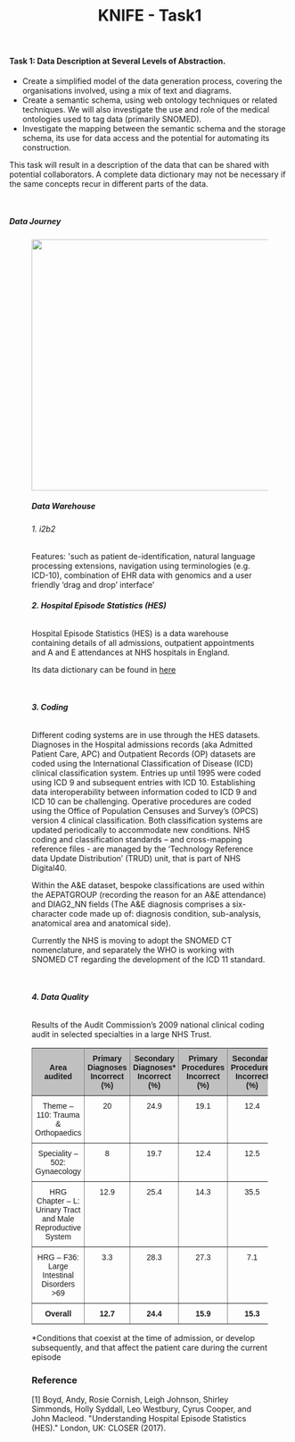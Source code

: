﻿---
title: "KNIFE - Task1"
layout: textlay
excerpt: "KNIFE - Task1"
sitemap: false
permalink: /task1/
---


#### **Task 1: Data Description at Several Levels of Abstraction.**

*  Create a simplified model of the data generation process, covering the organisations involved, using a mix of text and diagrams.
*  Create a semantic schema, using web ontology techniques or related techniques. We will also investigate the use and role of the medical ontologies used to tag data (primarily SNOMED).
*  Investigate the mapping between the semantic schema and the storage schema, its use for data access and the potential for automating its construction.

This task will result in a description of the data that can be shared with potential collaborators. A complete data dictionary may not be necessary if the same concepts recur in different parts of the data.

<br>

##### **Data Journey**

<figure class="center"> <img src="{{ site.url }}{{ site.baseurl }}/images/background/databases.png" style="width: 450px" align="middle">


<br>



##### **Data Warehouse**
###### 1. i2b2
Features: 'such as patient de-identification, natural language processing extensions, navigation using terminologies (e.g. ICD-10), combination of EHR data with genomics and a user friendly ‘drag and drop’ interface'
<br>

###### **2. Hospital Episode Statistics (HES)**
Hospital Episode Statistics (HES) is a data warehouse containing details of all admissions, outpatient appointments and A and E attendances at NHS hospitals in England.

Its data dictionary can be found in <a href='https://www.datadictionary.nhs.uk/version2/web_site_content/navigation/main_menu.asp/'>here</a>



<br>

###### **3. Coding**
Different coding systems are in use through the HES datasets. Diagnoses in the Hospital admissions records (aka Admitted Patient Care, APC) and Outpatient Records (OP) datasets are coded using the International Classification of Disease (ICD) clinical classification system. Entries up until 1995 were coded using ICD 9 and subsequent entries with ICD 10. 
Establishing data interoperability between information coded to ICD 9 and ICD 10 can be challenging. Operative procedures are coded using the Office of Population Censuses and Survey’s (OPCS) version 4 clinical classification. Both classification systems are updated periodically to accommodate new conditions. NHS coding and classification standards – and cross-mapping reference files -
are managed by the ‘Technology Reference data Update Distribution’ (TRUD) unit, that is part of NHS Digital40. 

Within the A&E dataset, bespoke classifications are used within the AEPATGROUP (recording the reason for an A&E attendance) and DIAG2_NN fields (The A&E diagnosis comprises a six-character code made up of: diagnosis condition, sub-analysis, anatomical area and anatomical side).

Currently the NHS is moving to adopt the SNOMED CT nomenclature, and separately the WHO is working with SNOMED CT regarding the development of the ICD 11 standard.






<br>

###### **4. Data Quality**

Results of the Audit Commission’s 2009 national clinical coding audit in selected specialties in a large NHS Trust.
<style type="text/css">
.tg  {border-collapse:collapse;border-spacing:0;}
.tg td{font-family:Arial, sans-serif;font-size:14px;padding:10px 5px;border-style:solid;border-width:1px;overflow:hidden;word-break:normal;border-color:black;}
.tg th{font-family:Arial, sans-serif;font-size:14px;font-weight:normal;padding:10px 5px;border-style:solid;border-width:1px;overflow:hidden;word-break:normal;border-color:black;}
.tg .tg-zlqz{font-weight:bold;background-color:#c0c0c0;border-color:inherit;text-align:center;vertical-align:top}
.tg .tg-3r9o{font-weight:bold;background-color:#c0c0c0;border-color:inherit;text-align:center}
.tg .tg-c3ow{border-color:inherit;text-align:center;vertical-align:top}
.tg .tg-7btt{font-weight:bold;border-color:inherit;text-align:center;vertical-align:top}
</style>
<table class="tg">
  <tr>
    <th class="tg-3r9o">Area audited</th>
    <th class="tg-zlqz">Primary<br>Diagnoses<br>Incorrect<br>(%)</th>
    <th class="tg-zlqz">Secondary<br>Diagnoses*<br>Incorrect<br>(%)</th>
    <th class="tg-zlqz">Primary<br>Procedures<br>Incorrect<br>(%)</th>
    <th class="tg-zlqz">Secondary<br>Procedures<br>Incorrect<br>(%)</th>
  </tr>
  <tr>
    <td class="tg-c3ow">Theme – 110: Trauma &amp; Orthopaedics</td>
    <td class="tg-c3ow">20</td>
    <td class="tg-c3ow">24.9</td>
    <td class="tg-c3ow">19.1</td>
    <td class="tg-c3ow">12.4</td>
  </tr>
  <tr>
    <td class="tg-c3ow">Speciality – 502: Gynaecology</td>
    <td class="tg-c3ow">8</td>
    <td class="tg-c3ow">19.7</td>
    <td class="tg-c3ow">12.4</td>
    <td class="tg-c3ow">12.5</td>
  </tr>
  <tr>
    <td class="tg-c3ow">HRG Chapter – L: Urinary Tract <br>and Male Reproductive System</td>
    <td class="tg-c3ow">12.9</td>
    <td class="tg-c3ow">25.4</td>
    <td class="tg-c3ow">14.3</td>
    <td class="tg-c3ow">35.5</td>
  </tr>
  <tr>
    <td class="tg-c3ow">HRG – F36: Large Intestinal<br>Disorders &gt;69</td>
    <td class="tg-c3ow">3.3</td>
    <td class="tg-c3ow">28.3</td>
    <td class="tg-c3ow">27.3</td>
    <td class="tg-c3ow">7.1</td>
  </tr>
  <tr>
    <td class="tg-7btt">Overall</td>
    <td class="tg-7btt">12.7</td>
    <td class="tg-7btt">24.4</td>
    <td class="tg-7btt">15.9</td>
    <td class="tg-7btt">15.3</td>
  </tr>
</table>
*Conditions that coexist at the time of admission, or develop subsequently, and that affect the patient care during the current episode
<br>






### Reference
[1] Boyd, Andy, Rosie Cornish, Leigh Johnson, Shirley Simmonds, Holly Syddall, Leo Westbury, Cyrus Cooper, and John Macleod. "Understanding Hospital Episode Statistics (HES)." London, UK: CLOSER (2017).
